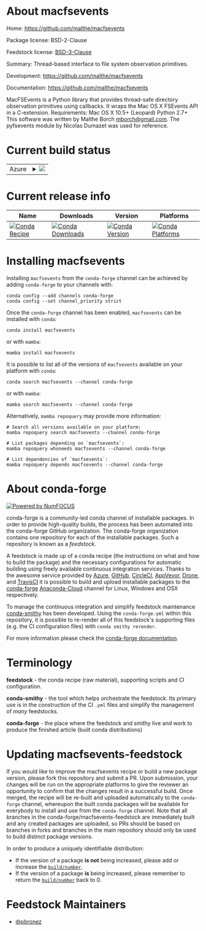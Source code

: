About macfsevents
=================

Home: https://github.com/malthe/macfsevents

Package license: BSD-2-Clause

Feedstock license: [BSD-3-Clause](https://github.com/conda-forge/macfsevents-feedstock/blob/main/LICENSE.txt)

Summary: Thread-based interface to file system observation primitives.

Development: https://github.com/malthe/macfsevents

Documentation: https://github.com/malthe/macfsevents

MacFSEvents is a Python library that provides thread-safe directory observation primitives using callbacks. It wraps the Mac OS X FSEvents API in a C-extension.
Requirements:
Mac OS X 10.5+ (Leopard) Python 2.7+
This software was written by Malthe Borch <mborch@gmail.com>. The pyfsevents module by Nicolas Dumazet was used for reference.

Current build status
====================


<table>
    
  <tr>
    <td>Azure</td>
    <td>
      <details>
        <summary>
          <a href="https://dev.azure.com/conda-forge/feedstock-builds/_build/latest?definitionId=612&branchName=main">
            <img src="https://dev.azure.com/conda-forge/feedstock-builds/_apis/build/status/macfsevents-feedstock?branchName=main">
          </a>
        </summary>
        <table>
          <thead><tr><th>Variant</th><th>Status</th></tr></thead>
          <tbody><tr>
              <td>osx_64_python3.10.____cpython</td>
              <td>
                <a href="https://dev.azure.com/conda-forge/feedstock-builds/_build/latest?definitionId=612&branchName=main">
                  <img src="https://dev.azure.com/conda-forge/feedstock-builds/_apis/build/status/macfsevents-feedstock?branchName=main&jobName=osx&configuration=osx_64_python3.10.____cpython" alt="variant">
                </a>
              </td>
            </tr><tr>
              <td>osx_64_python3.11.____cpython</td>
              <td>
                <a href="https://dev.azure.com/conda-forge/feedstock-builds/_build/latest?definitionId=612&branchName=main">
                  <img src="https://dev.azure.com/conda-forge/feedstock-builds/_apis/build/status/macfsevents-feedstock?branchName=main&jobName=osx&configuration=osx_64_python3.11.____cpython" alt="variant">
                </a>
              </td>
            </tr><tr>
              <td>osx_64_python3.8.____73_pypy</td>
              <td>
                <a href="https://dev.azure.com/conda-forge/feedstock-builds/_build/latest?definitionId=612&branchName=main">
                  <img src="https://dev.azure.com/conda-forge/feedstock-builds/_apis/build/status/macfsevents-feedstock?branchName=main&jobName=osx&configuration=osx_64_python3.8.____73_pypy" alt="variant">
                </a>
              </td>
            </tr><tr>
              <td>osx_64_python3.8.____cpython</td>
              <td>
                <a href="https://dev.azure.com/conda-forge/feedstock-builds/_build/latest?definitionId=612&branchName=main">
                  <img src="https://dev.azure.com/conda-forge/feedstock-builds/_apis/build/status/macfsevents-feedstock?branchName=main&jobName=osx&configuration=osx_64_python3.8.____cpython" alt="variant">
                </a>
              </td>
            </tr><tr>
              <td>osx_64_python3.9.____73_pypy</td>
              <td>
                <a href="https://dev.azure.com/conda-forge/feedstock-builds/_build/latest?definitionId=612&branchName=main">
                  <img src="https://dev.azure.com/conda-forge/feedstock-builds/_apis/build/status/macfsevents-feedstock?branchName=main&jobName=osx&configuration=osx_64_python3.9.____73_pypy" alt="variant">
                </a>
              </td>
            </tr><tr>
              <td>osx_64_python3.9.____cpython</td>
              <td>
                <a href="https://dev.azure.com/conda-forge/feedstock-builds/_build/latest?definitionId=612&branchName=main">
                  <img src="https://dev.azure.com/conda-forge/feedstock-builds/_apis/build/status/macfsevents-feedstock?branchName=main&jobName=osx&configuration=osx_64_python3.9.____cpython" alt="variant">
                </a>
              </td>
            </tr><tr>
              <td>osx_arm64_python3.10.____cpython</td>
              <td>
                <a href="https://dev.azure.com/conda-forge/feedstock-builds/_build/latest?definitionId=612&branchName=main">
                  <img src="https://dev.azure.com/conda-forge/feedstock-builds/_apis/build/status/macfsevents-feedstock?branchName=main&jobName=osx&configuration=osx_arm64_python3.10.____cpython" alt="variant">
                </a>
              </td>
            </tr><tr>
              <td>osx_arm64_python3.11.____cpython</td>
              <td>
                <a href="https://dev.azure.com/conda-forge/feedstock-builds/_build/latest?definitionId=612&branchName=main">
                  <img src="https://dev.azure.com/conda-forge/feedstock-builds/_apis/build/status/macfsevents-feedstock?branchName=main&jobName=osx&configuration=osx_arm64_python3.11.____cpython" alt="variant">
                </a>
              </td>
            </tr><tr>
              <td>osx_arm64_python3.8.____cpython</td>
              <td>
                <a href="https://dev.azure.com/conda-forge/feedstock-builds/_build/latest?definitionId=612&branchName=main">
                  <img src="https://dev.azure.com/conda-forge/feedstock-builds/_apis/build/status/macfsevents-feedstock?branchName=main&jobName=osx&configuration=osx_arm64_python3.8.____cpython" alt="variant">
                </a>
              </td>
            </tr><tr>
              <td>osx_arm64_python3.9.____cpython</td>
              <td>
                <a href="https://dev.azure.com/conda-forge/feedstock-builds/_build/latest?definitionId=612&branchName=main">
                  <img src="https://dev.azure.com/conda-forge/feedstock-builds/_apis/build/status/macfsevents-feedstock?branchName=main&jobName=osx&configuration=osx_arm64_python3.9.____cpython" alt="variant">
                </a>
              </td>
            </tr>
          </tbody>
        </table>
      </details>
    </td>
  </tr>
</table>

Current release info
====================

| Name | Downloads | Version | Platforms |
| --- | --- | --- | --- |
| [![Conda Recipe](https://img.shields.io/badge/recipe-macfsevents-green.svg)](https://anaconda.org/conda-forge/macfsevents) | [![Conda Downloads](https://img.shields.io/conda/dn/conda-forge/macfsevents.svg)](https://anaconda.org/conda-forge/macfsevents) | [![Conda Version](https://img.shields.io/conda/vn/conda-forge/macfsevents.svg)](https://anaconda.org/conda-forge/macfsevents) | [![Conda Platforms](https://img.shields.io/conda/pn/conda-forge/macfsevents.svg)](https://anaconda.org/conda-forge/macfsevents) |

Installing macfsevents
======================

Installing `macfsevents` from the `conda-forge` channel can be achieved by adding `conda-forge` to your channels with:

```
conda config --add channels conda-forge
conda config --set channel_priority strict
```

Once the `conda-forge` channel has been enabled, `macfsevents` can be installed with `conda`:

```
conda install macfsevents
```

or with `mamba`:

```
mamba install macfsevents
```

It is possible to list all of the versions of `macfsevents` available on your platform with `conda`:

```
conda search macfsevents --channel conda-forge
```

or with `mamba`:

```
mamba search macfsevents --channel conda-forge
```

Alternatively, `mamba repoquery` may provide more information:

```
# Search all versions available on your platform:
mamba repoquery search macfsevents --channel conda-forge

# List packages depending on `macfsevents`:
mamba repoquery whoneeds macfsevents --channel conda-forge

# List dependencies of `macfsevents`:
mamba repoquery depends macfsevents --channel conda-forge
```


About conda-forge
=================

[![Powered by
NumFOCUS](https://img.shields.io/badge/powered%20by-NumFOCUS-orange.svg?style=flat&colorA=E1523D&colorB=007D8A)](https://numfocus.org)

conda-forge is a community-led conda channel of installable packages.
In order to provide high-quality builds, the process has been automated into the
conda-forge GitHub organization. The conda-forge organization contains one repository
for each of the installable packages. Such a repository is known as a *feedstock*.

A feedstock is made up of a conda recipe (the instructions on what and how to build
the package) and the necessary configurations for automatic building using freely
available continuous integration services. Thanks to the awesome service provided by
[Azure](https://azure.microsoft.com/en-us/services/devops/), [GitHub](https://github.com/),
[CircleCI](https://circleci.com/), [AppVeyor](https://www.appveyor.com/),
[Drone](https://cloud.drone.io/welcome), and [TravisCI](https://travis-ci.com/)
it is possible to build and upload installable packages to the
[conda-forge](https://anaconda.org/conda-forge) [Anaconda-Cloud](https://anaconda.org/)
channel for Linux, Windows and OSX respectively.

To manage the continuous integration and simplify feedstock maintenance
[conda-smithy](https://github.com/conda-forge/conda-smithy) has been developed.
Using the ``conda-forge.yml`` within this repository, it is possible to re-render all of
this feedstock's supporting files (e.g. the CI configuration files) with ``conda smithy rerender``.

For more information please check the [conda-forge documentation](https://conda-forge.org/docs/).

Terminology
===========

**feedstock** - the conda recipe (raw material), supporting scripts and CI configuration.

**conda-smithy** - the tool which helps orchestrate the feedstock.
                   Its primary use is in the construction of the CI ``.yml`` files
                   and simplify the management of *many* feedstocks.

**conda-forge** - the place where the feedstock and smithy live and work to
                  produce the finished article (built conda distributions)


Updating macfsevents-feedstock
==============================

If you would like to improve the macfsevents recipe or build a new
package version, please fork this repository and submit a PR. Upon submission,
your changes will be run on the appropriate platforms to give the reviewer an
opportunity to confirm that the changes result in a successful build. Once
merged, the recipe will be re-built and uploaded automatically to the
`conda-forge` channel, whereupon the built conda packages will be available for
everybody to install and use from the `conda-forge` channel.
Note that all branches in the conda-forge/macfsevents-feedstock are
immediately built and any created packages are uploaded, so PRs should be based
on branches in forks and branches in the main repository should only be used to
build distinct package versions.

In order to produce a uniquely identifiable distribution:
 * If the version of a package **is not** being increased, please add or increase
   the [``build/number``](https://docs.conda.io/projects/conda-build/en/latest/resources/define-metadata.html#build-number-and-string).
 * If the version of a package **is** being increased, please remember to return
   the [``build/number``](https://docs.conda.io/projects/conda-build/en/latest/resources/define-metadata.html#build-number-and-string)
   back to 0.

Feedstock Maintainers
=====================

* [@pbronez](https://github.com/pbronez/)

